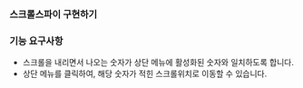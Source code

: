 ### 스크롤스파이 구현하기


### 기능 요구사항
- 스크롤을 내리면서 나오는 숫자가 상단 메뉴에 활성화된 숫자와 일치하도록 합니다.
- 상단 메뉴를 클릭하여, 해당 숫자가 적힌 스크롤위치로 이동할 수 있습니다.
